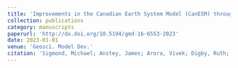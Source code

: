 ```yaml
---
title: 'Improvements in the Canadian Earth System Model (CanESM) through systematic model analysis: CanESM5.0 and CanESM5.1'
collection: publications
category: manuscripts
paperurl: 'http://dx.doi.org/10.5194/gmd-16-6553-2023' 
date: 2023-01-01
venue: 'Geosci. Model Dev.'
citation: 'Sigmond, Michael; Anstey, James; Arora, Vivek; Digby, Ruth; Gillett, Nathan; Kharin, Viatcheslav; Merryfield, William; Reader, Catherine; Scinocca, John; Swart, Neil; Virgin, John; Abraham, Carsten; Cole, Jason; Lambert, Nicolas; Lee, Woo-Sung; Liang, Yongxiao; Malinina, Elizaveta; Rieger, Landon; von Salzen, Knut; Seiler, Christian; Seinen, Clint; Shao, Andrew; Sospedra-Alfonso, Reinel; Wang, Libo; Yang, Duo. "Improvements in the Canadian Earth System Model (CanESM) through systematic model analysis: CanESM5.0 and CanESM5.1". Geosci. Model Dev., 2023.'
---
```

